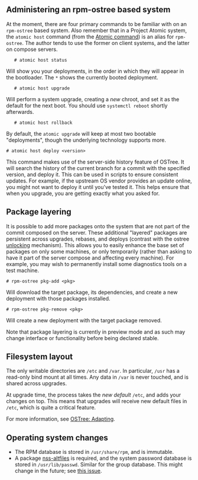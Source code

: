 ## Administering an rpm-ostree based system

At the moment, there are four primary commands to be familiar with on
an `rpm-ostree` based system.  Also remember that in a Project Atomic
system, the `atomic host` command (from the
[Atomic command](https://github.com/projectatomic/atomic/)) is an
alias for `rpm-ostree`.  The author tends to use the former on client
systems, and the latter on compose servers.

```
   # atomic host status
```
Will show you your deployments, in the order in which they will appear
in the bootloader.  The `*` shows the currently booted deployment.

```
   # atomic host upgrade
```
Will perform a system upgrade, creating a *new* chroot, and set it as
the default for the next boot.  You should use `systemctl reboot`
shortly afterwards.

```
   # atomic host rollback
```
By default, the `atomic upgrade` will keep at most two bootable
"deployments", though the underlying technology supports more.

```
# atomic host deploy <version>
```
This command makes use of the server-side history feature of OSTree.
It will search the history of the current branch for a commit with the
specified version, and deploy it.  This can be used in scripts to
ensure consistent updates.  For example, if the upstream OS vendor
provides an update online, you might not want to deploy it until
you've tested it.  This helps ensure that when you upgrade, you are
getting exactly what you asked for.

## Package layering

It is possible to add more packages onto the system that are not part of
the commit composed on the server. These additional "layered" packages
are persistent across upgrades, rebases, and deploys (contrast with the
ostree [unlocking](https://github.com/ostreedev/ostree/blob/master/man/ostree-admin-unlock.xml)
mechanism). This allows you to easily enhance the base set of packages
on only some machines, or only temporarily (rather than asking to have
it part of the server compose and affecting every machine). For example,
you may wish to permanently install some diagnostics tools on a test
machine.

```
# rpm-ostree pkg-add <pkg>
```

Will download the target package, its dependencies, and create a new
deployment with those packages installed.

```
# rpm-ostree pkg-remove <pkg>
```

Will create a new deployment with the target package removed.

Note that package layering is currently in preview mode and as such may
change interface or functionality before being declared stable.

## Filesystem layout

The only writable directories are `/etc` and `/var`.  In particular,
`/usr` has a read-only bind mount at all times.  Any data in `/var` is
never touched, and is shared across upgrades. 

At upgrade time, the process takes the *new default* `/etc`, and adds
your changes on top.  This means that upgrades will receive new
default files in `/etc`, which is quite a critical feature.

For more information, see
[OSTree: Adapting](https://ostree.readthedocs.io/en/latest/manual/adapting-existing/).

## Operating system changes

 * The RPM database is stored in `/usr/share/rpm`, and is immutable.
 * A package [nss-altfiles](https://github.com/aperezdc/nss-altfiles)
   is required, and the system password database is stored in
   `/usr/lib/passwd`.  Similar for the group database.  This might
   change in the future; see
   [this issue](https://github.com/projectatomic/rpm-ostree/issues/49).
